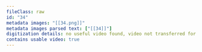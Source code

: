 ```yaml
---
fileClass: raw
id: "34"
metadata images: "[[34.png]]"
metadata images parsed text: ["[[34]]"]
digitization details: no useful video found, video not transferred for parsing
contains usable video: true
---
```

